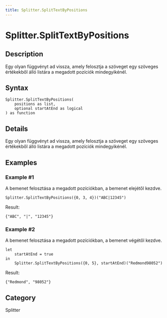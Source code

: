 ```yaml
---
title: Splitter.SplitTextByPositions
---
```


# Splitter.SplitTextByPositions


## Description

Egy olyan függvényt ad vissza, amely felosztja a szöveget egy szöveges értékekből álló listára a megadott pozíciók mindegyikénél.


## Syntax

```powerquery
Splitter.SplitTextByPositions(
    positions as list,
    optional startAtEnd as logical
) as function
```


## Details

Egy olyan függvényt ad vissza, amely felosztja a szöveget egy szöveges értékekből álló listára a megadott pozíciók mindegyikénél.


## Examples

### Example #1 
A bemenet felosztása a megadott pozíciókban, a bemenet elejétől kezdve.
```powerquery
Splitter.SplitTextByPositions({0, 3, 4})("ABC|12345")
```

Result: 
```powerquery
{"ABC", "|", "12345"}
```


### Example #2 
A bemenet felosztása a megadott pozíciókban, a bemenet végétől kezdve.
```powerquery
let
    startAtEnd = true
in
    Splitter.SplitTextByPositions({0, 5}, startAtEnd)("Redmond98052")
```

Result: 
```powerquery
{"Redmond", "98052"}
```




## Category
Splitter
